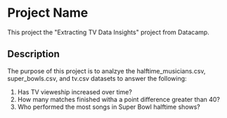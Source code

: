 # Project Name
This project the "Extracting TV Data Insights" project from Datacamp.

## Description
The purpose of this project is to analzye the halftime_musicians.csv, super_bowls.csv, and tv.csv datasets to answer the following:
1. Has TV vieweship increased over time?
2. How many matches finished witha a point difference greater than 40?
3. Who performed the most songs in Super Bowl halftime shows?

